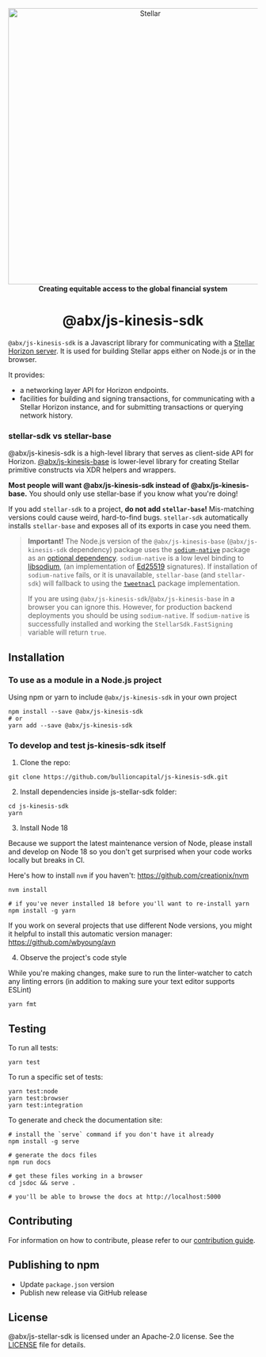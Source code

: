 <div align="center">
  <img alt="Stellar" src="https://github.com/bullioncapital/.github/raw/main/stellar-logo.png" width="558" />
  <br/>
  <strong>Creating equitable access to the global financial system</strong>
  <h1>@abx/js-kinesis-sdk</h1>
</div>

`@abx/js-kinesis-sdk` is a Javascript library for communicating with a
[Stellar Horizon server](https://github.com/stellar/go/tree/master/services/horizon).
It is used for building Stellar apps either on Node.js or in the browser.

It provides:

- a networking layer API for Horizon endpoints.
- facilities for building and signing transactions, for communicating with a
  Stellar Horizon instance, and for submitting transactions or querying network
  history.

### stellar-sdk vs stellar-base

@abx/js-kinesis-sdk is a high-level library that serves as client-side API for Horizon.
[@abx/js-kinesis-base](https://github.com/bullioncapital/js-kinesis-base) is lower-level
library for creating Stellar primitive constructs via XDR helpers and wrappers.

**Most people will want @abx/js-kinesis-sdk instead of @abx/js-kinesis-base.** You should only
use stellar-base if you know what you're doing!

If you add `stellar-sdk` to a project, **do not add `stellar-base`!** Mis-matching
versions could cause weird, hard-to-find bugs. `stellar-sdk` automatically
installs `stellar-base` and exposes all of its exports in case you need them.

> **Important!** The Node.js version of the `@abx/js-kinesis-base` (`@abx/js-kinesis-sdk` dependency) package
> uses the [`sodium-native`](https://www.npmjs.com/package/sodium-native) package as
> an [optional dependency](https://docs.npmjs.com/files/package.json#optionaldependencies). `sodium-native` is
> a low level binding to [libsodium](https://github.com/jedisct1/libsodium),
> (an implementation of [Ed25519](https://ed25519.cr.yp.to/) signatures).
> If installation of `sodium-native` fails, or it is unavailable, `stellar-base` (and `stellar-sdk`) will
> fallback to using the [`tweetnacl`](https://www.npmjs.com/package/tweetnacl) package implementation.
>
> If you are using `@abx/js-kinesis-sdk`/`@abx/js-kinesis-base` in a browser you can ignore
> this. However, for production backend deployments you should be
> using `sodium-native`. If `sodium-native` is successfully installed and working the
> `StellarSdk.FastSigning` variable will return `true`.

## Installation

### To use as a module in a Node.js project

Using npm or yarn to include `@abx/js-kinesis-sdk` in your own project

```shell
npm install --save @abx/js-kinesis-sdk
# or
yarn add --save @abx/js-kinesis-sdk
```

### To develop and test js-kinesis-sdk itself

1. Clone the repo:

```shell
git clone https://github.com/bullioncapital/js-kinesis-sdk.git
```

2. Install dependencies inside js-stellar-sdk folder:

```shell
cd js-kinesis-sdk
yarn
```

3. Install Node 18

Because we support the latest maintenance version of Node, please install and develop on Node 18 so you don't get surprised when your code works locally but breaks in CI.

Here's how to install `nvm` if you haven't: https://github.com/creationix/nvm

```shell
nvm install

# if you've never installed 18 before you'll want to re-install yarn
npm install -g yarn
```

If you work on several projects that use different Node versions, you might it
helpful to install this automatic version manager:
https://github.com/wbyoung/avn

4. Observe the project's code style

While you're making changes, make sure to run the linter-watcher to catch any
linting errors (in addition to making sure your text editor supports ESLint)

```shell
yarn fmt
```

## Testing

To run all tests:

```shell
yarn test
```

To run a specific set of tests:

```shell
yarn test:node
yarn test:browser
yarn test:integration
```

To generate and check the documentation site:

```shell
# install the `serve` command if you don't have it already
npm install -g serve

# generate the docs files
npm run docs

# get these files working in a browser
cd jsdoc && serve .

# you'll be able to browse the docs at http://localhost:5000
```

## Contributing

For information on how to contribute, please refer to our
[contribution guide](https://github.com/bullioncapital/js-kinesis-sdk/blob/main/CONTRIBUTING.md).

## Publishing to npm

- Update `package.json` version
- Publish new release via GitHub release

## License

@abx/js-stellar-sdk is licensed under an Apache-2.0 license. See the
[LICENSE](https://github.com/bullioncapital/js-kinesis-sdk/blob/master/LICENSE) file
for details.
